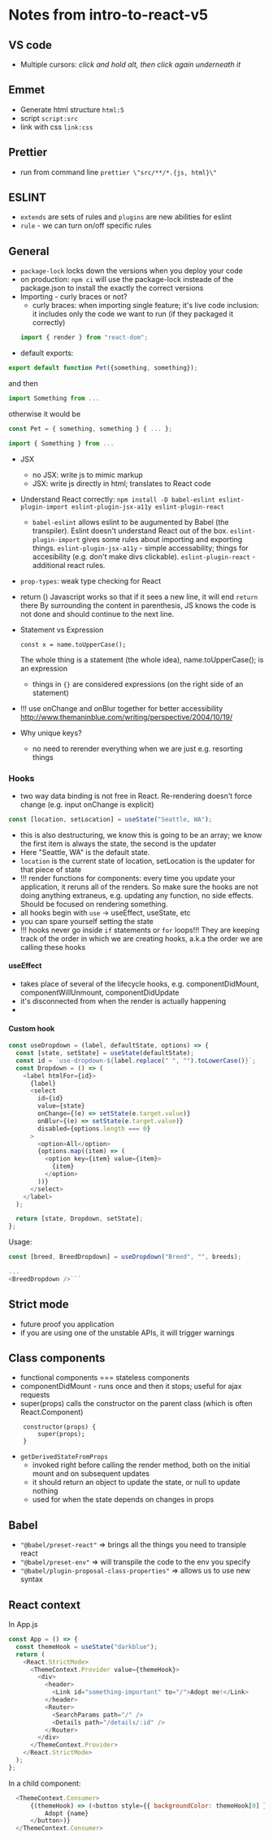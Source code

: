 # Notes from intro-to-react-v5

## VS code

- Multiple cursors: _click and hold alt, then click again underneath it_

## Emmet

- Generate html structure
  `html:5`
- script
  `script:src`
- link with css
  `link:css`

## Prettier

- run from command line
  `prettier \"src/**/*.{js, html}\"`

## ESLINT

- `extends` are sets of rules and `plugins` are new abilities for eslint
- `rule` - we can turn on/off specific rules

## General

- `package-lock` locks down the versions when you deploy your code
- on production: `npm ci` will use the package-lock insteade of the package.json to install the exactly the correct versions
- Importing - curly braces or not?
  - curly braces: when importing single feature; it's live code inclusion: it includes only the code we want to run (if they packaged it correctly)
  ```javascript
  import { render } from "react-dom";
  ```
- default exports:

```javascript
export default function Pet({something, something});
```

and then

```javascript
import Something from ...
```

otherwise it would be

```javascript
const Pet = { something, something } { ... };
```

```javascript
import { Something } from ...
```

- JSX

  - no JSX: write js to mimic markup
  - JSX: write js directly in html; translates to React code

- Understand React correctly:
  `npm install -D babel-eslint eslint-plugin-import eslint-plugin-jsx-a11y eslint-plugin-react`

  - `babel-eslint` allows eslint to be augumented by Babel (the transpiler). Eslint doesn't understand React out of the box. `eslint-plugin-import` gives some rules about importing and exporting things. `eslint-plugin-jsx-a11y` - simple accessability; things for accesibility (e.g. don't make divs clickable). `eslint-plugin-react` - additional react rules.

- `prop-types`: weak type checking for React

- return ()
  Javascript works so that if it sees a new line, it will end `return` there
  By surrounding the content in parenthesis, JS knows the code is not done and should continue to the next line.
- Statement vs Expression

  `const x = name.toUpperCase();`

  The whole thing is a statement (the whole idea), name.toUpperCase(); is an expression

  - things in `{}` are considered expressions (on the right side of an statement)

- !!! use onChange and onBlur together for better accessibility
  http://www.themaninblue.com/writing/perspective/2004/10/19/

- Why unique keys?
  - no need to rerender everything when we are just e.g. resorting things

### Hooks

- two way data binding is not free in React. Re-rendering doesn't force change (e.g. input onChange is explicit)

```javascript
const [location, setLocation] = useState("Seattle, WA");
```

- this is also destructuring, we know this is going to be an array; we know the first item is always the state, the second is the updater
- Here "Seattle, WA" is the default state.
- `location` is the current state of location, setLocation is the updater for that piece of state
- !!! render functions for components: every time you update your application, it reruns all of the renders. So make sure the hooks are not doing anything extraneus, e.g. updating any function, no side effects. Should be focused on rendering something.
- all hooks begin with `use` -> useEffect, useState, etc
- you can spare yourself setting the state
- !!! hooks never go inside `if` statements or `for` loops!!! They are keeping track of the order in which we are creating hooks, a.k.a the order we are calling these hooks

#### useEffect

- takes place of several of the lifecycle hooks, e.g. componentDidMount, componentWillUnmount, componentDidUpdate
- it's disconnected from when the render is actually happening
-

#### Custom hook

```javascript
const useDropdown = (label, defaultState, options) => {
  const [state, setState] = useState(defaultState);
  const id = `use-dropdown-${label.replace(" ", "").toLowerCase()}`;
  const Dropdown = () => (
    <label htmlFor={id}>
      {label}
      <select
        id={id}
        value={state}
        onChange={(e) => setState(e.target.value)}
        onBlur={(e) => setState(e.target.value)}
        disabled={options.length === 0}
      >
        <option>All</option>
        {options.map((item) => (
          <option key={item} value={item}>
            {item}
          </option>
        ))}
      </select>
    </label>
  );

  return [state, Dropdown, setState];
};
```

Usage:

````javascript
const [breed, BreedDropdown] = useDropdown("Breed", "", breeds);

...
<BreedDropdown />```
````

## Strict mode
- future proof you application
- if you are using one of the unstable APIs, it will trigger warnings

## Class components 
- functional components === stateless components
- componentDidMount - runs once and then it stops; useful for ajax requests
- super(props) calls the constructor on the parent class (which is often React.Component)
```
    constructor(props) {
        super(props);
    }
```
- `getDerivedStateFromProps`
  - invoked right before calling the render method, both on the initial mount and on subsequent updates
  - it should return an object to update the state, or null to update nothing
  - used for when the state depends on changes in props

## Babel
- `"@babel/preset-react"` => brings all the things you need to transiple react
- `"@babel/preset-env"` => will transpile the code to the env you specify
- `"@babel/plugin-proposal-class-properties"` => allows us to use new syntax

## React context
In App.js
```js
const App = () => {
  const themeHook = useState("darkblue");
  return (
    <React.StrictMode>
      <ThemeContext.Provider value={themeHook}>
        <div>
          <header>
            <Link id="something-important" to="/">Adopt me!</Link>
          </header>
          <Router>
            <SearchParams path="/" />
            <Details path="/details/:id" />
          </Router>
        </div>
      </ThemeContext.Provider>
    </React.StrictMode>
  );
};
```

In a child component:
```js
  <ThemeContext.Consumer>
      {(themeHook) => (<button style={{ backgroundColor: themeHook[0] }}>
          Adopt {name}
      </button>)}
  </ThemeContext.Consumer>
```